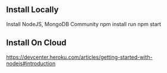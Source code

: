 Install Locally
---------------------------------
Install NodeJS, MongoDB Community
npm install
run npm start

Install On Cloud
--------------------------------
https://devcenter.heroku.com/articles/getting-started-with-nodejs#introduction